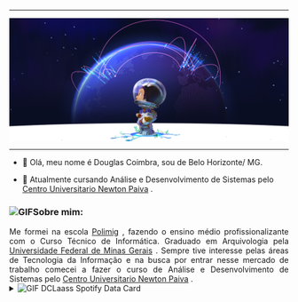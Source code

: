-----

<div>
<img align="center" alt="cabecalho_git" src="https://github.com/DCLaass/DCLaass/blob/main/cabecalho_git.png"/>
</div>

-----

- 👋 Olá, meu nome é Douglas Coimbra, sou de Belo Horizonte/ MG.
   
- 👀 Atualmente cursando Análise e Desenvolvimento de Sistemas pelo <a href="https://newtonpaiva.br/" target="_blank">Centro Universitario Newton Paiva</a> .
  
### <img height="20" alt="GIF" src="https://github.com/joaopauloaramuni/joaopauloaramuni/blob/main/img/soulgem.gif?raw=true"/>Sobre mim:

<div align="justify">
Me formei na escola <a href="https://polimig.com.br/" target="_blank">Polimig</a> , fazendo o ensino médio profissionalizante com o Curso Técnico de Informática. Graduado em Arquivologia pela <a href="https://ufmg.br/cursos/graduacao/2373/77143" target="_blank">Universidade Federal de Minas Gerais</a> . 
Sempre tive interesse pelas áreas de Tecnologia da Informação e na busca por entrar nesse mercado de trabalho comecei a fazer o curso de Análise e Desenvolvimento de Sistemas pelo <a href="https://newtonpaiva.br/" target="_blank">Centro Universitario Newton Paiva</a> . 
</div>
<!---
DCLaass/DCLaass is a ✨ special ✨ repository because its `README.md` (this file) appears on your GitHub profile.
You can click the Preview link to take a look at your changes.
--->
<div>
<details>
<summary><img height="20" alt="GIF" src="https://github.com/joaopauloaramuni/joaopauloaramuni/blob/main/img/spotify.gif?raw=true"/> DCLaass Spotify Data Card</summary>
<img src="https://data-card-for-spotify.herokuapp.com/card?user_id=coimbra.doglas" alt="Spotify Data Card">
</details>
</div>


